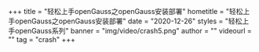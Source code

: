 +++
    title = "轻松上手openGauss之openGauss安装部署"
    hometitle = "轻松上手openGauss之openGauss安装部署"
    date = "2020-12-26"
    styles = "轻松上手openGauss系列"
    banner = "img/video/crash5.png"
    author = ""
    videourl = ""
    tag = "crash"
+++